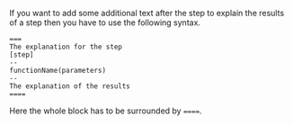 

If you want to add some additional text after the step to explain the results of a step then you have to use the following syntax.

```
===
The explanation for the step
[step]
--
functionName(parameters)
--
The explanation of the results
====
```

Here the whole block has to be surrounded by `====`.



